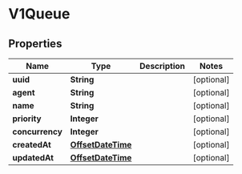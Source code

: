 

# V1Queue

## Properties

Name | Type | Description | Notes
------------ | ------------- | ------------- | -------------
**uuid** | **String** |  |  [optional]
**agent** | **String** |  |  [optional]
**name** | **String** |  |  [optional]
**priority** | **Integer** |  |  [optional]
**concurrency** | **Integer** |  |  [optional]
**createdAt** | [**OffsetDateTime**](OffsetDateTime.md) |  |  [optional]
**updatedAt** | [**OffsetDateTime**](OffsetDateTime.md) |  |  [optional]



